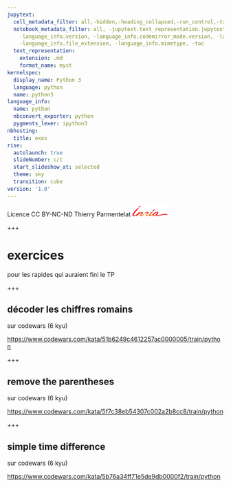 ```yaml
---
jupytext:
  cell_metadata_filter: all,-hidden,-heading_collapsed,-run_control,-trusted
  notebook_metadata_filter: all, -jupytext.text_representation.jupytext_version, -jupytext.text_representation.format_version,
    -language_info.version, -language_info.codemirror_mode.version, -language_info.codemirror_mode,
    -language_info.file_extension, -language_info.mimetype, -toc
  text_representation:
    extension: .md
    format_name: myst
kernelspec:
  display_name: Python 3
  language: python
  name: python3
language_info:
  name: python
  nbconvert_exporter: python
  pygments_lexer: ipython3
nbhosting:
  title: exos
rise:
  autolaunch: true
  slideNumber: c/t
  start_slideshow_at: selected
  theme: sky
  transition: cube
version: '1.0'
---
```


<div class="licence">
<span>Licence CC BY-NC-ND</span>
<span>Thierry Parmentelat</span>
<span><img src="media/inria-25-alpha.png" /></span>
</div>

+++

# exercices

pour les rapides qui auraient fini le TP

+++

## décoder les chiffres romains

sur codewars (6 kyu)

https://www.codewars.com/kata/51b6249c4612257ac0000005/train/python

+++

## remove the parentheses

sur codewars (6 kyu)

https://www.codewars.com/kata/5f7c38eb54307c002a2b8cc8/train/python

+++

## simple time difference

sur codewars (6 kyu)

https://www.codewars.com/kata/5b76a34ff71e5de9db0000f2/train/python
